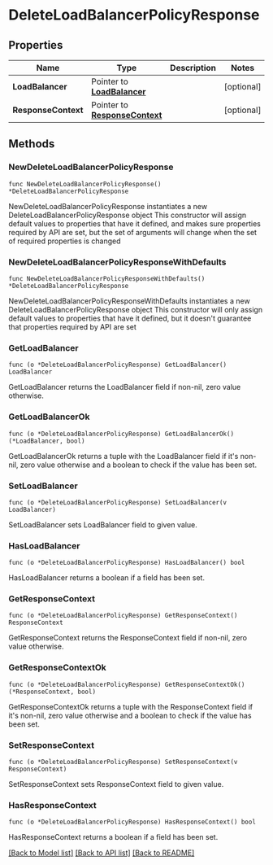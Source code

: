 # DeleteLoadBalancerPolicyResponse

## Properties

Name | Type | Description | Notes
------------ | ------------- | ------------- | -------------
**LoadBalancer** | Pointer to [**LoadBalancer**](LoadBalancer.md) |  | [optional] 
**ResponseContext** | Pointer to [**ResponseContext**](ResponseContext.md) |  | [optional] 

## Methods

### NewDeleteLoadBalancerPolicyResponse

`func NewDeleteLoadBalancerPolicyResponse() *DeleteLoadBalancerPolicyResponse`

NewDeleteLoadBalancerPolicyResponse instantiates a new DeleteLoadBalancerPolicyResponse object
This constructor will assign default values to properties that have it defined,
and makes sure properties required by API are set, but the set of arguments
will change when the set of required properties is changed

### NewDeleteLoadBalancerPolicyResponseWithDefaults

`func NewDeleteLoadBalancerPolicyResponseWithDefaults() *DeleteLoadBalancerPolicyResponse`

NewDeleteLoadBalancerPolicyResponseWithDefaults instantiates a new DeleteLoadBalancerPolicyResponse object
This constructor will only assign default values to properties that have it defined,
but it doesn't guarantee that properties required by API are set

### GetLoadBalancer

`func (o *DeleteLoadBalancerPolicyResponse) GetLoadBalancer() LoadBalancer`

GetLoadBalancer returns the LoadBalancer field if non-nil, zero value otherwise.

### GetLoadBalancerOk

`func (o *DeleteLoadBalancerPolicyResponse) GetLoadBalancerOk() (*LoadBalancer, bool)`

GetLoadBalancerOk returns a tuple with the LoadBalancer field if it's non-nil, zero value otherwise
and a boolean to check if the value has been set.

### SetLoadBalancer

`func (o *DeleteLoadBalancerPolicyResponse) SetLoadBalancer(v LoadBalancer)`

SetLoadBalancer sets LoadBalancer field to given value.

### HasLoadBalancer

`func (o *DeleteLoadBalancerPolicyResponse) HasLoadBalancer() bool`

HasLoadBalancer returns a boolean if a field has been set.

### GetResponseContext

`func (o *DeleteLoadBalancerPolicyResponse) GetResponseContext() ResponseContext`

GetResponseContext returns the ResponseContext field if non-nil, zero value otherwise.

### GetResponseContextOk

`func (o *DeleteLoadBalancerPolicyResponse) GetResponseContextOk() (*ResponseContext, bool)`

GetResponseContextOk returns a tuple with the ResponseContext field if it's non-nil, zero value otherwise
and a boolean to check if the value has been set.

### SetResponseContext

`func (o *DeleteLoadBalancerPolicyResponse) SetResponseContext(v ResponseContext)`

SetResponseContext sets ResponseContext field to given value.

### HasResponseContext

`func (o *DeleteLoadBalancerPolicyResponse) HasResponseContext() bool`

HasResponseContext returns a boolean if a field has been set.


[[Back to Model list]](../README.md#documentation-for-models) [[Back to API list]](../README.md#documentation-for-api-endpoints) [[Back to README]](../README.md)


